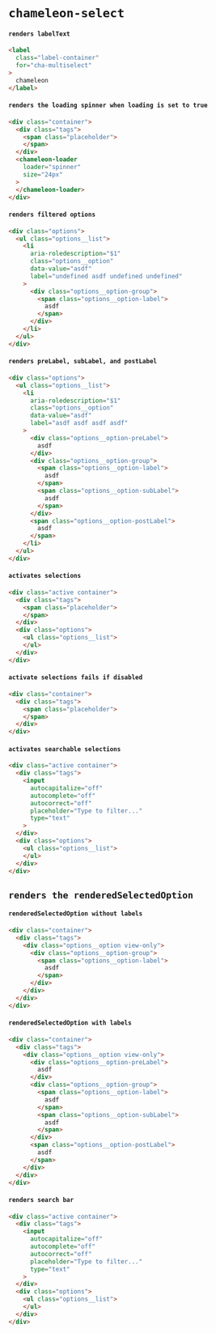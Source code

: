 # `chameleon-select`

#### `renders labelText`

```html
<label
  class="label-container"
  for="cha-multiselect"
>
  chameleon
</label>

```

#### `renders the loading spinner when loading is set to true`

```html
<div class="container">
  <div class="tags">
    <span class="placeholder">
    </span>
  </div>
  <chameleon-loader
    loader="spinner"
    size="24px"
  >
  </chameleon-loader>
</div>
```

#### `renders filtered options`

```html
<div class="options">
  <ul class="options__list">
    <li
      aria-roledescription="$1"
      class="options__option"
      data-value="asdf"
      label="undefined asdf undefined undefined"
    >
      <div class="options__option-group">
        <span class="options__option-label">
          asdf
        </span>
      </div>
    </li>
  </ul>
</div>
```

#### `renders preLabel, subLabel, and postLabel`

```html
<div class="options">
  <ul class="options__list">
    <li
      aria-roledescription="$1"
      class="options__option"
      data-value="asdf"
      label="asdf asdf asdf asdf"
    >
      <div class="options__option-preLabel">
        asdf
      </div>
      <div class="options__option-group">
        <span class="options__option-label">
          asdf
        </span>
        <span class="options__option-subLabel">
          asdf
        </span>
      </div>
      <span class="options__option-postLabel">
        asdf
      </span>
    </li>
  </ul>
</div>
```

#### `activates selections`

```html
<div class="active container">
  <div class="tags">
    <span class="placeholder">
    </span>
  </div>
  <div class="options">
    <ul class="options__list">
    </ul>
  </div>
</div>
```

#### `activate selections fails if disabled`

```html
<div class="container">
  <div class="tags">
    <span class="placeholder">
    </span>
  </div>
</div>
```

#### `activates searchable selections`

```html
<div class="active container">
  <div class="tags">
    <input
      autocapitalize="off"
      autocomplete="off"
      autocorrect="off"
      placeholder="Type to filter..."
      type="text"
    >
  </div>
  <div class="options">
    <ul class="options__list">
    </ul>
  </div>
</div>
```

## `renders the renderedSelectedOption`

####   `renderedSelectedOption without labels`

```html
<div class="container">
  <div class="tags">
    <div class="options__option view-only">
      <div class="options__option-group">
        <span class="options__option-label">
          asdf
        </span>
      </div>
    </div>
  </div>
</div>
```

####   `renderedSelectedOption with labels`

```html
<div class="container">
  <div class="tags">
    <div class="options__option view-only">
      <div class="options__option-preLabel">
        asdf
      </div>
      <div class="options__option-group">
        <span class="options__option-label">
          asdf
        </span>
        <span class="options__option-subLabel">
          asdf
        </span>
      </div>
      <span class="options__option-postLabel">
        asdf
      </span>
    </div>
  </div>
</div>
```

####   `renders search bar`

```html
<div class="active container">
  <div class="tags">
    <input
      autocapitalize="off"
      autocomplete="off"
      autocorrect="off"
      placeholder="Type to filter..."
      type="text"
    >
  </div>
  <div class="options">
    <ul class="options__list">
    </ul>
  </div>
</div>
```

